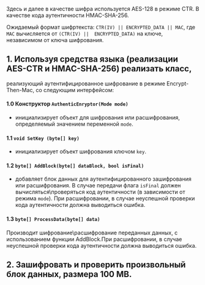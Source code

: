 Здесь и далее в качестве шифра используется AES-128 в режиме CTR. В качестве кода аутентичности HMAC-SHA-256.

Ожидаемый формат шифртекста:
`CTR(IV) || ENCRYPTED_DATA || MAC`,
где `MAC` вычисляется от `(CTR(IV) ||  ENCRYPTED_DATA)` на ключе, независимом от ключа шифрования. 

## 1. Используя средства языка (реализации AES-CTR и HMAC-SHA-256) реализать класс, 
реализующий аутентифицированное шифрование в режиме Encrypt-Then-Mac, со следующим интерфейсом:

#### 1.0 Конструктор `AuthenticEnryptor(Mode mode)`
- инициализирует объект для шифрования или расшифрования, определяемый значением переменной `mode`.

#### 1.1 `void SetKey (byte[] key)`
- инициализирует объект шифрования ключом `key`.

#### 1.2 `byte[] AddBlock(byte[] dataBlock, bool isFinal)`
- добавляет блок данных для аутентифицированного зашифрования или расшифрования. В случае передачи флага `isFinal`
должен вычисляться\проверяться код аутентичности (в зависимости от режима `mode`). При расшифровании, в случае неуспешной проверки
кода аутентичности должна выводиться ошибка.

#### 1.3 `byte[] ProcessData(byte[] data)`
Производит шифрование\расшифрование переданных данных, с использованием функции AddBlock.При расшифровании, 
в случае неуспешной проверки кода аутентичности должна выводиться ошибка.

## 2. Зашифровать и проверить произвольный блок данных, размера 100 MB.
